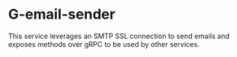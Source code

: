 # G-email-sender

This service leverages an SMTP SSL connection to send emails and exposes methods over gRPC to be used by other services.
